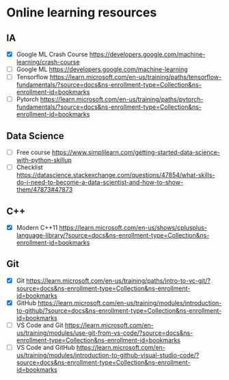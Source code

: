 # Online learning resources

## IA
- [x] Google ML Crash Course https://developers.google.com/machine-learning/crash-course
- [ ] Google ML https://developers.google.com/machine-learning
- [ ] Tensorflow https://learn.microsoft.com/en-us/training/paths/tensorflow-fundamentals/?source=docs&ns-enrollment-type=Collection&ns-enrollment-id=bookmarks
- [ ] Pytorch https://learn.microsoft.com/en-us/training/paths/pytorch-fundamentals/?source=docs&ns-enrollment-type=Collection&ns-enrollment-id=bookmarks

## Data Science
- [ ] Free course https://www.simplilearn.com/getting-started-data-science-with-python-skillup
- [ ] Checklist https://datascience.stackexchange.com/questions/47854/what-skills-do-i-need-to-become-a-data-scientist-and-how-to-show-them/47873#47873

## C++
- [x] Modern C++11 https://learn.microsoft.com/en-us/shows/cplusplus-language-library/?source=docs&ns-enrollment-type=Collection&ns-enrollment-id=bookmarks

## Git
- [x] Git https://learn.microsoft.com/en-us/training/paths/intro-to-vc-git/?source=docs&ns-enrollment-type=Collection&ns-enrollment-id=bookmarks
- [x] GitHub https://learn.microsoft.com/en-us/training/modules/introduction-to-github/?source=docs&ns-enrollment-type=Collection&ns-enrollment-id=bookmarks
- [ ] VS Code and Git https://learn.microsoft.com/en-us/training/modules/use-git-from-vs-code/?source=docs&ns-enrollment-type=Collection&ns-enrollment-id=bookmarks
- [ ] VS Code and GitHub https://learn.microsoft.com/en-us/training/modules/introduction-to-github-visual-studio-code/?source=docs&ns-enrollment-type=Collection&ns-enrollment-id=bookmarks